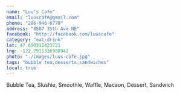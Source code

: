 ```yaml
---
name: "Luu’s Cafe"
email: "luuscafe@gmail.com"
phone: "206-946-6778"
address: "8507 35th Ave NE"
facebook: "http://facebook.com/luuscafe"
category: "eat-drink"
lat: 47.690311423721
lng: -122.2911336988942
photo: "./images/luus-cafe.jpg"
tags: "bubble tea,desserts,sandwiches"
local: true
---
```


Bubble Tea, Slushie, Smoothie, Waffle, Macaon, Dessert, Sandwich

